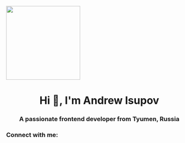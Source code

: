 <img src="https://c.tenor.com/FrgtgaWOjIEAAAAC/mexinyan-taco.gif" height="200"/></h1>
<h1 align="center">Hi 👋, I'm Andrew Isupov</h1><div>
<h3 align="center">A passionate frontend developer from Tyumen, Russia</h3>

<h3 align="left">Connect with me:</h3>
<p align="left">
</p>
